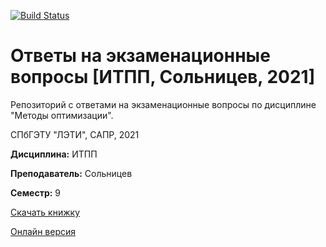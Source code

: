 [![Build Status](https://travis-ci.org/eltech-cad-masters/exam_tickets_itpp_2021_solnicev.svg?branch=master)](https://travis-ci.org/eltech-cad-masters/exam_tickets_itpp_2021_solnicev)

# Ответы на экзаменационные вопросы [ИТПП, Сольницев, 2021]

Репозиторий с ответами на экзаменационные вопросы по дисциплине "Методы оптимизации".

СПбГЭТУ "ЛЭТИ", САПР, 2021

**Дисциплина:** ИТПП

**Преподаватель:** Сольницев

**Семестр:** 9

[Скачать книжку](https://github.com/eltech-cad-masters/exam_tickets_itpp_2021_solnicev/releases/latest)

[Онлайн версия](https://eltech-cad-masters.github.io/exam_tickets_itpp_2021_solnicev/)
